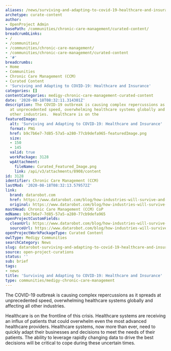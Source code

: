 ```yaml
---
aliases: /news/surviving-and-adapting-to-covid-19-healthcare-and-insurance
archetype: curate-content
author:
- OpenProject Admin
basePath: /communities/chronic-care-management/curated-content/
breadcrumbLinks:
- /
- /communities/
- /communities/chronic-care-management/
- /communities/chronic-care-management/curated-content
- '#'
breadcrumbs:
- Home
- Communities
- Chronic Care Management (CCM)
- Curated Content
- 'Surviving and Adapting to COVID-19: Healthcare and Insurance'
categories: []
contentCategories: medigy-chronic-care-management-curated-content
date: '2020-08-18T08:32:11.314301Z'
description: The COVID-19 outbreak is causing complex repercussions as it spreads
  at unprecedented speed, overwhelming healthcare systems globally and affecting all
  other industries.  Healthcare is on the
featuredImage:
  alt: 'Surviving and Adapting to COVID-19: Healthcare and Insurance'
  format: PNG
  href: b9c7b6e7-7d85-57a5-a280-77cb9defa965-featuredImage.png
  size:
  - 150
  - 145
  valid: true
  workPackage: 3128
  wpAttachment:
    fileName: Curated_Featured_Image.png
    link: /api/v3/attachments/8908/content
id: 3128
identifier: Chronic Care Management (CCM)
lastMod: '2020-08-18T08:32:13.579572Z'
link:
  brand: datarobot.com
  href: https://www.datarobot.com/blog/how-industries-will-survive-and-adapt-from-covid-19-part-1-healthcare-and-insurance/
  original: https://www.datarobot.com/blog/how-industries-will-survive-and-adapt-from-covid-19-part-1-healthcare-and-insurance/
mastHead: Chronic Care Management (CCM) CoP
mdName: b9c7b6e7-7d85-57a5-a280-77cb9defa965
openProjectCustomFields:
  cleanUrl: https://www.datarobot.com/blog/how-industries-will-survive-and-adapt-from-covid-19-part-1-healthcare-and-insurance/
  sourceUrl: https://www.datarobot.com/blog/how-industries-will-survive-and-adapt-from-covid-19-part-1-healthcare-and-insurance/
openProjectWorkPackageType: Curated Content
owlType: Medigy Communities
searchCategory: News
slug: datarobot-surviving-and-adapting-to-covid-19-healthcare-and-insurance
source: open-project-curations
status: ''
sub: brief
tags:
- news
title: 'Surviving and Adapting to COVID-19: Healthcare and Insurance'
type: communities/medigy-chronic-care-management
---
```


The COVID-19 outbreak is causing complex repercussions as it spreads at unprecedented speed, overwhelming healthcare systems globally and affecting all other industries.

Healthcare is on the frontline of this crisis. Healthcare systems are receiving an influx of patients that could overwhelm even the most advanced healthcare providers. Healthcare systems, now more than ever, need to quickly adapt their businesses and decisions to meet the needs of their patients. The ability to leverage rapidly changing data to drive the best decisions will be critical to cope during these uncertain times.